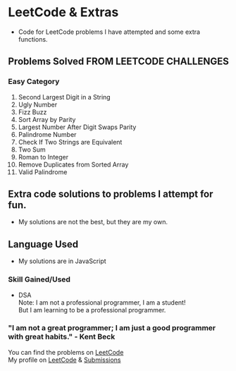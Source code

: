 # LeetCode & Extras
* Code for LeetCode problems I have attempted and some extra functions.

## Problems Solved FROM LEETCODE CHALLENGES
### Easy Category
1. Second Largest Digit in a String
2. Ugly Number
3. Fizz Buzz
4. Sort Array by Parity
5. Largest Number After Digit Swaps Parity
6. Palindrome Number
7. Check If Two Strings are Equivalent
8. Two Sum
9. Roman to Integer
10. Remove Duplicates from Sorted Array
11. Valid Palindrome

## Extra code solutions to problems I attempt for fun.      

* My solutions are not the best, but they are my own.

## Language Used
* My solutions are in JavaScript

### Skill Gained/Used
* DSA  
Note: I am not a professional programmer, I am a student!    
But I am learning to be a professional programmer.

### "I am not a great programmer; I am just a good programmer with great habits." - Kent Beck     

You can find the problems on [LeetCode](https://leetcode.com/problemset/algorithms/)   
My profile on [LeetCode](https://leetcode.com/meekyberry/) & [Submissions](https://leetcode.com/submissions/#/1)
